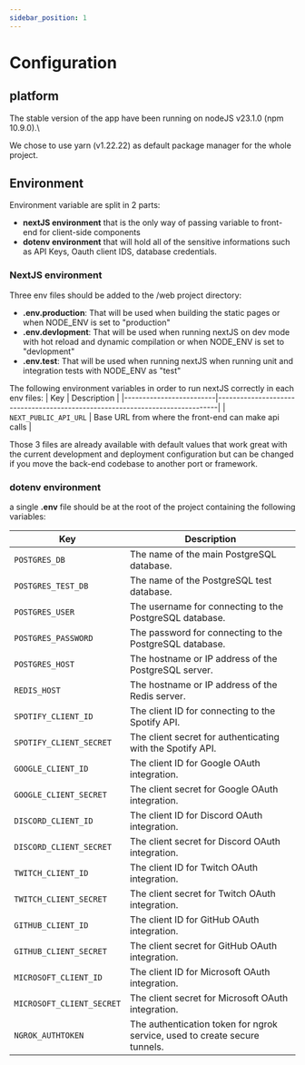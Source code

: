 ```yaml
---
sidebar_position: 1
---
```


# Configuration

## platform

The stable version of the app have been running on nodeJS v23.1.0 (npm 10.9.0).\

We chose to use yarn (v1.22.22) as default package manager for the whole project.

## Environment

Environment variable are split in 2 parts:
- **nextJS environment** that is the only way of passing variable to front-end for client-side components
- **dotenv environment** that will hold all of the sensitive informations such as API Keys, Oauth client IDS, database credentials.

### NextJS environment

Three env files should be added to the /web project directory:

- **.env.production**: That will be used when building the static pages or when NODE_ENV is set to "production"
- **.env.devlopment**: That will be used when running nextJS on dev mode with hot reload and dynamic compilation or when NODE_ENV is set to "devlopment"
- **.env.test**: That will be used when running nextJS when running unit and integration tests with NODE_ENV as "test"

The following environment variables in order to run nextJS correctly in each env files:
| Key                     | Description                                                                  |
|-------------------------|------------------------------------------------------------------------------|
| `NEXT_PUBLIC_API_URL`   | Base URL from where the front-end can make api calls                         |

Those 3 files are already available with default values that work great with the current development and deployment configuration but can be changed if you move the back-end codebase to another port or framework.

### dotenv environment

a single **.env** file should be at the root of the project containing the following variables:

| Key                     | Description                                                                  |
|-------------------------|------------------------------------------------------------------------------|
| `POSTGRES_DB`           | The name of the main PostgreSQL database.                                    |
| `POSTGRES_TEST_DB`      | The name of the PostgreSQL test database.                                    |
| `POSTGRES_USER`         | The username for connecting to the PostgreSQL database.                      |
| `POSTGRES_PASSWORD`     | The password for connecting to the PostgreSQL database.                      |
| `POSTGRES_HOST`         | The hostname or IP address of the PostgreSQL server.                         |
| `REDIS_HOST`            | The hostname or IP address of the Redis server.                              |
| `SPOTIFY_CLIENT_ID`     | The client ID for connecting to the Spotify API.                             |
| `SPOTIFY_CLIENT_SECRET` | The client secret for authenticating with the Spotify API.                   |
| `GOOGLE_CLIENT_ID`      | The client ID for Google OAuth integration.                                  |
| `GOOGLE_CLIENT_SECRET`  | The client secret for Google OAuth integration.                              |
| `DISCORD_CLIENT_ID`     | The client ID for Discord OAuth integration.                                 |
| `DISCORD_CLIENT_SECRET` | The client secret for Discord OAuth integration.                             |
| `TWITCH_CLIENT_ID`      | The client ID for Twitch OAuth integration.                                  |
| `TWITCH_CLIENT_SECRET`  | The client secret for Twitch OAuth integration.                              |
| `GITHUB_CLIENT_ID`      | The client ID for GitHub OAuth integration.                                  |
| `GITHUB_CLIENT_SECRET`  | The client secret for GitHub OAuth integration.                              |
| `MICROSOFT_CLIENT_ID`   | The client ID for Microsoft OAuth integration.                               |
| `MICROSOFT_CLIENT_SECRET`| The client secret for Microsoft OAuth integration.                          |
| `NGROK_AUTHTOKEN`       | The authentication token for ngrok service, used to create secure tunnels.   |

